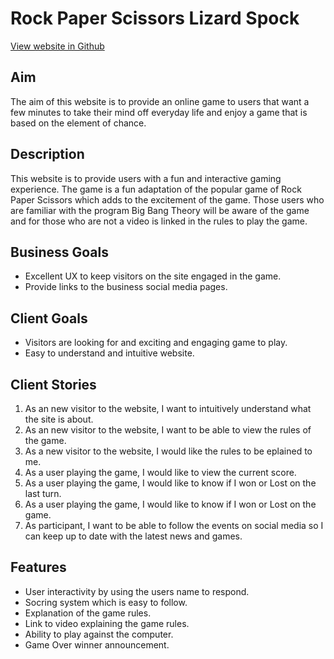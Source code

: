 # Rock Paper Scissors Lizard Spock

[View website in Github](url:https://https://steven-dawson18.github.io/Rock-Paper-Scissors-Spock-Reloaded/)

## Aim
The aim of this website is to provide an online game to users that want a few minutes to take their mind off everyday life and enjoy a game that is based on the element of chance.

## Description
This website is to provide users with a fun and interactive gaming experience. The game is a fun adaptation of the popular game of Rock Paper Scissors which adds to the excitement of the game. Those users who are familiar with the program Big Bang Theory will be aware of the game and for those who are not a video is linked in the rules to play the game.

## Business Goals
* Excellent UX to keep visitors on the site engaged in the game.
* Provide links to the business social media pages.
## Client Goals
* Visitors are looking for and exciting and engaging game to play.
* Easy to understand and intuitive website.

## Client Stories

1. As an new visitor to the website, I want to intuitively understand what the site is about.
2. As an new visitor to the website, I want to be able to view the rules of the game.
3. As a new visitor to the website, I would like the rules to be eplained to me.
4. As a user playing the game, I would like to view the current score.
5. As a user playing the game, I would like to know if I won or Lost on the last turn.
6. As a user playing the game, I would like to know if I won or Lost on the game.
7. As participant, I want to be able to follow the events on social media so I can keep up to date with the latest news and games.

## Features
* User interactivity by using the users name to respond.
* Socring system which is easy to follow.
* Explanation of the game rules.
* Link to video explaining the game rules.
* Ability to play against the computer.
* Game Over winner announcement.